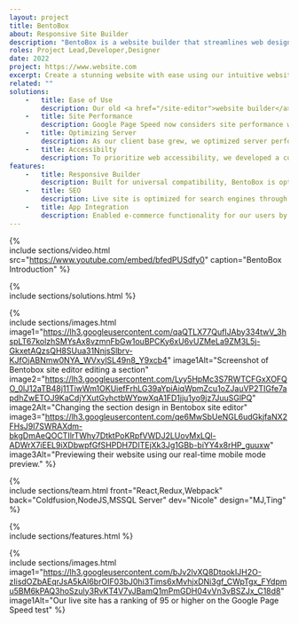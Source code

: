 ```yaml
---
layout: project
title: BentoBox
about: Responsive Site Builder
description: "BentoBox is a website builder that streamlines web design in just 15 minutes. As the project leader of the development and design team, I prioritized simplicity, functionality, and beautiful design to create a platform that meets the needs of busy site owners."
roles: Project Lead,Developer,Designer
date: 2022
project: https://www.website.com
excerpt: Create a stunning website with ease using our intuitive website builder that guarantees top-notch performance and SEO optimization.
related: ""
solutions:
    -   title: Ease of Use
        description: Our old <a href="/site-editor">website builder</a> had a major issue - clients were canceling after just 10 minutes due to its complexity. Using data analytics and customer support, we simplified the UI/UX and focused on key features to make it easier for everyone.
    -   title: Site Performance
        description: Google Page Speed now considers site performance when measuring SEO. To address this, we wrote our live site in native JavaScript without dependencies and optimized our CSS to prevent unnecessary loading. <a href="https://pagespeed.web.dev/report?url=https%3A%2F%2Ftemplatedemo.website.com%2Flanding-page" target="_blank">View real performance test.</a>
    -   title: Optimizing Server
        description: As our client base grew, we optimized server performance by implementing Cloudflare DNS, a reverse proxy with NGINX, cache-control, and a <a href="/file-manager">dedicated file server</a> for efficient media delivery.
    -   title: Accessibilty
        description: To prioritize web accessibility, we developed a custom script that generates safe color palettes, ensuring compatibility and avoiding issues on our application and live site.
features:
    -   title: Responsive Builder
        description: Built for universal compatibility, BentoBox is optimized for all devices, including mobile and tablet. With our in-house design language, <a href="/hotpot">Hot Pot</a>, the user interface and user experience are touch-friendly and easily adaptable across all platforms.
    -   title: SEO
        description: Live site is optimized for search engines through fully finished structured data and sitemaps. In addition, we educate our clients on utilizing Google Search Console and other platforms to help their website get discovered.
    -   title: App Integration
        description: Enabled e-commerce functionality for our users by integrating a <a href="/receipt-jar">store manager</a>. This allows for member management on protected pages or products within the store. Additionally, we've implemented web forms that allow site visitors to submit custom form submissions, which can then be managed by the site owners.
---
```


{%  
    include sections/video.html
        src="https://www.youtube.com/embed/bfedPUSdfy0"
        caption="BentoBox Introduction"
%}


{%  
    include sections/solutions.html
%}


{%  
    include sections/images.html
        image1="https://lh3.googleusercontent.com/qaQTLX77QufIJAby334twV_3hspLT67kolzhSMYsAx8vzmnFbGw1ouBPCKy6xU6vUZMeLa9ZM3L5j-GkxetAQzsQH8SUua31NnjsSlbrv-KJfOjABNmw0NYA_WVxylSL49n8_Y9xcb4"
        image1Alt="Screenshot of Bentobox site editor editing a section"
        image2="https://lh3.googleusercontent.com/Lyy5HpMc3S7RWTCFGxXOFQO_0lJ12aTB48j11TiwWm1OKUiefFrhLG39aYpiAiqWpmZcu1oZJauVP2TIGfe7apdhZwETOJ9KaCdjYXutGyhctbWYpwXqA1FD1jju1yo9jz7JuuSGlPQ"
        image2Alt="Changing the section design in Bentobox site editor"
        image3="https://lh3.googleusercontent.com/qe6MwSbUeNGL6udGkjfaNX2FHsJ9l7SWRAXdm-bkgDmAeQOCTIlrTWhy7DtktPoKRpfVWDJ2LUovMxLQl-ADWrX7iEEL9iXDbwpfGfSHPDH7DITEjXk3Jg1GBb-biYY4x8rHP_guuxw"
        image3Alt="Previewing their website using our real-time mobile mode preview."
%}

{%  
    include sections/team.html
        front="React,Redux,Webpack"
        back="Coldfusion,NodeJS,MSSQL Server"
        dev="Nicole"
        design="MJ,Ting"
%}

{%  
    include sections/features.html
%}

{%  
    include sections/images.html
        image1="https://lh3.googleusercontent.com/bJv2lvXQ8DtqokIJH2O-zIisdOZbAEqrJsA5kAl6brOIF03bJ0hi3Tims6xMvhjxDNi3gf_CWpTgx_FYdpmu5BM6kPAQ3hoSzuly3RvKT4V7yJBamQ1mPmGDH04vVn3vBSZJx_C18d8"
        image1Alt="Our live site has a ranking of 95 or higher on the Google Page Speed test"
%}